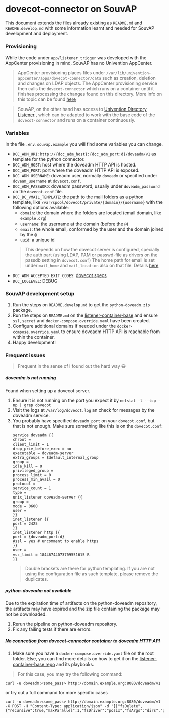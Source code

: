 # dovecot-connector on SouvAP

This document extends the files already existing as `README.md` and
`README.develop.md` with some information learnt and needed for SouvAP
development and deployment.

### Provisioning

While the code under `app/listener_trigger` was developed with the AppCenter
provisioning in mind, SouvAP has no Univention AppCenter.

> AppCenter provisioning places files under `/var/lib/univention-appcenter/apps/dovecot-connector/data`
> such as creation, deletion and changes on LDAP objects. The AppCenter
> provisioning service then calls the `dovecot-connector` which runs on a
> container until it finishes processing the changes found on this directory.
> More info on this topic can be found [here](https://docs.software-univention.de/app-center/5.0/en/identity_management.html#provisioning)

> SouvAP, on the other hand has access to
> [Univention Directory Listener](https://docs.software-univention.de/developer-reference/5.0/en/listener/index.html)
> , which can be adapted to work with the base code of the `dovecot-connector`
and runs on a container continuously.


### Variables

In the file `.env.souvap.example` you will find some variables you can change.
* `DCC_ADM_URI`: `http://{dcc_adm_host}:{dcc_adm_port:d}/doveadm/v1` as template for the python connector.
* `DCC_ADM_HOST`: host where the doveadm HTTP API is hosted.
* `DCC_ADM_PORT`: port where the doveadm HTTP API is exposed.
* `DCC_ADM_USERNAME`: doveadm user, normally `doveadm` or specified under `doveam_username` at `dovecot.conf`.
* `DCC_ADM_PASSWORD`: doveadm password, usually under `doveadm_password` on the `dovecot.conf` file.
* `DCC_DC_VMAIL_TEMPLATE`: the path to the mail folders as a python template, like `/var/spool/dovecot/private/{domain}/{username}` with the following options available:
    * `domain`: the domain where the folders are located (email domain, like `example.org`)
    * `username`: the username at the domain (before the `@`)
    * `email`: the whole email, conformed by the user and the domain joined by the `@`
    * `uuid`: a unique id
    > This depends on how the dovecot server is configured, specially the auth part
    > (using LDAP, PAM or passwd-file as drivers on the passdb setting in `dovecot.conf`)
    > The home path for email is set under `mail_home` and `mail_location` also on that file.
    > Details [here](https://doc.dovecot.org/configuration_manual/mail_location/#mail-location-settings)
* `DCC_ADM_ACCEPTED_EXIT_CODES`: [dovecot specs](https://doc.dovecot.org/admin_manual/error_codes/)
* `DCC_LOGLEVEL`: DEBUG


### SouvAP development setup

1. Run the steps on `README.develop.md` to get the `python-doveadm.zip` package.
2. Run the steps on `README.md` on the [listener-container-base](https://git.knut.univention.de/univention/customers/dataport/upx/container-listener-base) and ensure `ssl`, `secret` and `docker-compose.override.yaml` have been created.
3. Configure additional domains if needed under the `docker-compose.override.yaml` to ensure doveadm HTTP API is reachable from within the container.
4. Happy development!


### Frequent issues

> Frequent in the sense of I found out the hard way 😃

##### doveadm is not running

Found when setting up a dovecot server.

1. Ensure it is not running on the port you expect it by `netstat -l --tcp -np | grep dovecot`
2. Visit the logs at `/var/log/dovecot.log` an check for messages by the doveadm service.
3. You probably have specified `doveadm_port` on your `dovecot.conf`, but that is not enough. Make sure something like this is on the `dovecot.conf`:
    ```
    service doveadm {{
    chroot =
    client_limit = 1
    drop_priv_before_exec = no
    executable = doveadm-server
    extra_groups = $default_internal_group
    group =
    idle_kill = 0
    privileged_group =
    process_limit = 0
    process_min_avail = 0
    protocol =
    service_count = 1
    type =
    unix_listener doveadm-server {{
    group =
    mode = 0600
    user =
    }}
    inet_listener {{
    port = 2425
    }}
    inet_listener http {{
    port = {doveadm_port:d}
    #ssl = yes # uncomment to enable https
    }}
    user =
    vsz_limit = 18446744073709551615 B
    }}
    ```
    > Double brackets are there for python templating. If you are not using the
    > configuration file as such template, please remove the duplicates.

##### python-doveadm not available

Due to the expiration time of artifacts on the python-doveadm repository,
the artifacts may have expired and the zip file containing the package may not
be downloaded.
1. Rerun the pipeline on python-doveadm repository.
2. Fix any failing tests if there are errors.

##### No connection from dovecot-connector container to doveadm HTTP API

1. Make sure you have a `docker-compose.override.yaml` file on the root folder. Else, you can find more details on how to get it on the [listener-container-base repo](https://git.knut.univention.de/univention/customers/dataport/upx/container-listener-base) and its playbooks.

> For this case, you may try the following command:
```
curl -u doveadm:<some_pass> http://domain.example.org:8080/doveadm/v1
```
or try out a full command for more specific cases
```
curl -u doveadm:<some_pass> http://domain.example.org:8080/doveadm/v1 -X POST -H "Content-Type: application/json" -d '[["fsDelete",{"recursive":true,"maxParallel":1,"fsDriver":"posix","fsArgs":"dirs","path":"/var/spool/dovecot/private/<some_domain>/<some_user>"},"tag1"]]'
```
